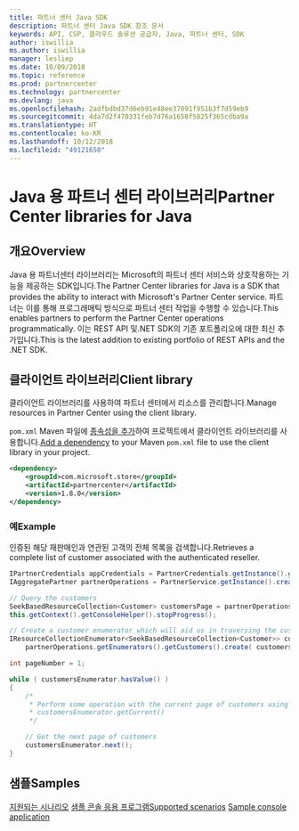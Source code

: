 ```yaml
---
title: 파트너 센터 Java SDK
description: 파트너 센터 Java SDK 참조 문서
keywords: API, CSP, 클라우드 솔루션 공급자, Java, 파트너 센터, SDK
author: iswillia
ms.author: iswillia
manager: lesliep
ms.date: 10/09/2018
ms.topic: reference
ms.prod: partnercenter
ms.technology: partnercenter
ms.devlang: java
ms.openlocfilehash: 2adfbdbd37d6eb91e48ee37091f951b3f7d59eb9
ms.sourcegitcommit: 4da7d2f470331feb7d76a1658f5825f365cdba9a
ms.translationtype: HT
ms.contentlocale: ko-KR
ms.lasthandoff: 10/12/2018
ms.locfileid: "49121650"
---
```

# <a name="partner-center-libraries-for-java"></a><span data-ttu-id="f6d83-104">Java 용 파트너 센터 라이브러리</span><span class="sxs-lookup"><span data-stu-id="f6d83-104">Partner Center libraries for Java</span></span>

## <a name="overview"></a><span data-ttu-id="f6d83-105">개요</span><span class="sxs-lookup"><span data-stu-id="f6d83-105">Overview</span></span>

<span data-ttu-id="f6d83-106">Java 용 파트너센터 라이브러리는 Microsoft의 파트너 센터 서비스와 상호작용하는 기능을 제공하는 SDK입니다.</span><span class="sxs-lookup"><span data-stu-id="f6d83-106">The Partner Center libraries for Java is a SDK that provides the ability to interact with Microsoft's Partner Center service.</span></span> <span data-ttu-id="f6d83-107">파트너는 이를 통해 프로그래매틱 방식으로 파트너 센터 작업을 수행할 수 있습니다.</span><span class="sxs-lookup"><span data-stu-id="f6d83-107">This enables partners to perform the Partner Center operations programmatically.</span></span> <span data-ttu-id="f6d83-108">이는 REST API 및.NET SDK의 기존 포트폴리오에 대한 최신 추가입니다.</span><span class="sxs-lookup"><span data-stu-id="f6d83-108">This is the latest addition to existing portfolio of REST APIs and the .NET SDK.</span></span>

## <a name="client-library"></a><span data-ttu-id="f6d83-109">클라이언트 라이브러리</span><span class="sxs-lookup"><span data-stu-id="f6d83-109">Client library</span></span>

<span data-ttu-id="f6d83-110">클라이언트 라이브러리를 사용하여 파트너 센터에서 리소스를 관리합니다.</span><span class="sxs-lookup"><span data-stu-id="f6d83-110">Manage resources in Partner Center using the client library.</span></span>

<span data-ttu-id="f6d83-111">`pom.xml` Maven 파일에 [종속성을 추가](https://maven.apache.org/guides/getting-started/index.html#How_do_I_use_external_dependencies)하여 프로젝트에서 클라이언트 라이브러리를 사용합니다.</span><span class="sxs-lookup"><span data-stu-id="f6d83-111">[Add a dependency](https://maven.apache.org/guides/getting-started/index.html#How_do_I_use_external_dependencies) to your Maven `pom.xml` file to use the client library in your project.</span></span>

```xml
<dependency>
    <groupId>com.microsoft.store</groupId>
    <artifactId>partnercenter</artifactId>
    <version>1.8.0</version>
</dependency>
```   

### <a name="example"></a><span data-ttu-id="f6d83-112">예</span><span class="sxs-lookup"><span data-stu-id="f6d83-112">Example</span></span>

<span data-ttu-id="f6d83-113">인증된 해당 재판매인과 연관된 고객의 전체 목록을 검색합니다.</span><span class="sxs-lookup"><span data-stu-id="f6d83-113">Retrieves a complete list of customer associated with the authenticated reseller.</span></span>

```java
IPartnerCredentials appCredentials = PartnerCredentials.getInstance().generateByApplicationCredentials('YOUR_APP_ID', 'YOUR_APP_SECRET', 'YOUR_TENANT_ID');
IAggregatePartner partnerOperations = PartnerService.getInstance().createPartnerOperations(appCredentials);

// Query the customers
SeekBasedResourceCollection<Customer> customersPage = partnerOperations.getCustomers().query(QueryFactory.getInstance().buildIndexedQuery(100));
this.getContext().getConsoleHelper().stopProgress();

// Create a customer enumerator which will aid us in traversing the customer pages
IResourceCollectionEnumerator<SeekBasedResourceCollection<Customer>> customersEnumerator =
    partnerOperations.getEnumerators().getCustomers().create( customersPage );

int pageNumber = 1;

while ( customersEnumerator.hasValue() )
{
    /*
     * Perform some operation with the current page of customers using 
     * customersEnumerator.getCurrent()  
     */

    // Get the next page of customers
    customersEnumerator.next();
}
```

## <a name="samples"></a><span data-ttu-id="f6d83-114">샘플</span><span class="sxs-lookup"><span data-stu-id="f6d83-114">Samples</span></span>

<span data-ttu-id="f6d83-115">[지원되는 시나리오](https://docs.microsoft.com/partner-center/develop/scenarios)
[샘플 콘솔 응용 프로그램](https://github.com/Microsoft/Partner-Center-Java-Samples)</span><span class="sxs-lookup"><span data-stu-id="f6d83-115">[Supported scenarios](https://docs.microsoft.com/partner-center/develop/scenarios)
[Sample console application](https://github.com/Microsoft/Partner-Center-Java-Samples)</span></span>  